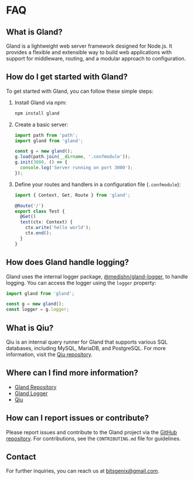 # FAQ

## What is Gland?

Gland is a lightweight web server framework designed for Node.js. It provides a flexible and extensible way to build web applications with support for middleware, routing, and a modular approach to configuration.

## How do I get started with Gland?

To get started with Gland, you can follow these simple steps:

1. Install Gland via npm:
   ```bash
   npm install gland
   ```

2. Create a basic server:
   ```typescript
   import path from 'path';
   import gland from 'gland';

   const g = new gland();
   g.load(path.join(__dirname, '.confmodule'));
   g.init(3000, () => {
     console.log('Server running on port 3000');
   });
   ```

3. Define your routes and handlers in a configuration file (`.confmodule`):
   ```typescript
   import { Context, Get, Route } from 'gland';

   @Route('/')
   export class Test {
     @Get()
     test(ctx: Context) {
       ctx.write('hello world');
       ctx.end();
     }
   }
   ```

## How does Gland handle logging?

Gland uses the internal logger package, [@medishn/gland-logger](https://github.com/medishen/gland-logger), to handle logging. You can access the logger using the `logger` property:
```typescript
import gland from 'gland';

const g = new gland();
const logger = g.logger;
```

## What is Qiu?

Qiu is an internal query runner for Gland that supports various SQL databases, including MySQL, MariaDB, and PostgreSQL. For more information, visit the [Qiu repository](https://github.com/medishen/gland-qiu).

## Where can I find more information?

- [Gland Repository](https://github.com/medishen/gland)
- [Gland Logger](https://github.com/medishen/gland-logger)
- [Qiu](https://github.com/medishen/gland-qiu)

## How can I report issues or contribute?

Please report issues and contribute to the Gland project via the [GitHub repository](https://github.com/medishen/gland). For contributions, see the `CONTRIBUTING.md` file for guidelines.

## Contact

For further inquiries, you can reach us at [bitsgenix@gmail.com](mailto:bitsgenix@gmail.com).